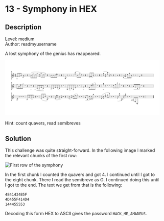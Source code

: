 # 13 - Symphony in HEX

## Description

Level: medium<br/>
Author: readmyusername

A lost symphony of the genius has reappeared.

![Symphony in hex](symphonyinhex.png)

Hint: count quavers, read semibreves

## Solution

This challenge was quite straight-forward. In the following image I marked the relevant chunks of the first row:

![First row of the symphony](first_row.png)

In the first chunk I counted the quavers and got 4. I continued until I got to the eight chunk. There I read the
semibreve as G. I continued doing this until I got to the end. The text we get from that is the following:

```
4841434B5F
4D455F414D4
144455553
```

Decoding this form HEX to ASCII gives the password `HACK_ME_AMADEUS`.
